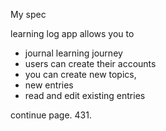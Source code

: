 My spec

learning log app
allows you to 
- journal learning journey
- users can create their accounts
- you can create new topics, 
- new entries
- read and edit existing entries

continue page. 431.



